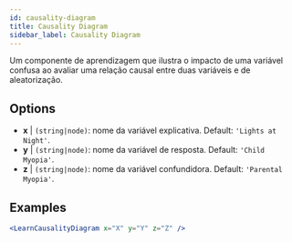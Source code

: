 ```yaml
---
id: causality-diagram
title: Causality Diagram
sidebar_label: Causality Diagram
---
```


Um componente de aprendizagem que ilustra o impacto de uma variável confusa ao avaliar uma relação causal entre duas variáveis e de aleatorização.

## Options

* __x__ | `(string|node)`: nome da variável explicativa. Default: `'Lights at Night'`.
* __y__ | `(string|node)`: nome da variável de resposta. Default: `'Child Myopia'`.
* __z__ | `(string|node)`: nome da variável confundidora. Default: `'Parental Myopia'`.


## Examples

```jsx live
<LearnCausalityDiagram x="X" y="Y" z="Z" />
```

